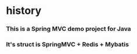 # history

### This is a Spring MVC demo project for Java
### It's struct is SpringMVC + Redis + Mybatis
